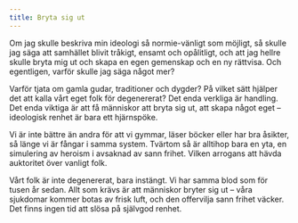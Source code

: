 ```yaml
---
title: Bryta sig ut
---
```

Om jag skulle beskriva min ideologi så normie-vänligt som möjligt, så skulle jag säga att samhället blivit tråkigt, ensamt och opålitligt, och att jag hellre skulle bryta mig ut och skapa en egen gemenskap och en ny rättvisa. Och egentligen, varför skulle jag säga något mer?

Varför tjata om gamla gudar, traditioner och dygder? På vilket sätt hjälper det att kalla vårt eget folk för degenererat? Det enda verkliga är handling. Det enda viktiga är att få människor att bryta sig ut, att skapa något eget – ideologisk renhet är bara ett hjärnspöke.

Vi är inte bättre än andra för att vi gymmar, läser böcker eller har bra åsikter, så länge vi är fångar i samma system. Tvärtom så är alltihop bara en yta, en simulering av heroism i avsaknad av sann frihet. Vilken arrogans att hävda auktoritet över vanligt folk.

Vårt folk är inte degenererat, bara instängt. Vi har samma blod som för tusen år sedan. Allt som krävs är att människor bryter sig ut – våra sjukdomar kommer botas av frisk luft, och den offervilja sann frihet väcker. Det finns ingen tid att slösa på självgod renhet.